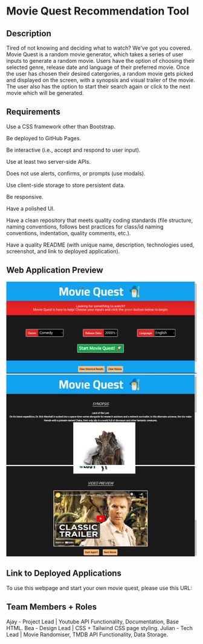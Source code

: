 # Movie Quest Recommendation Tool

## Description
Tired of not knowing and deciding what to watch? We've got you covered. Movie Quest is a random movie generator, which takes a series of user inputs to generate a random movie. Users have the option of choosing their selected genre, release date and language of their preferred movie. 
Once the user has chosen their desired catergories, a random movie gets picked and displayed on the screen, with a synopsis and visual trailer of the movie. The user also has the option to start their search again or click to the next movie which will be generated.

## Requirements
Use a CSS framework other than Bootstrap.

Be deployed to GitHub Pages.

Be interactive (i.e., accept and respond to user input).

Use at least two server-side APIs.

Does not use alerts, confirms, or prompts (use modals).

Use client-side storage to store persistent data.

Be responsive.

Have a polished UI.

Have a clean repository that meets quality coding standards (file structure, naming conventions, follows best practices for class/id naming conventions, indentation, quality comments, etc.).

Have a quality README (with unique name, description, technologies used, screenshot, and link to deployed application).

## Web Application Preview
![Main screen](<Screenshot 2023-10-08 231308.png>)
![Random movie chosen](<Screenshot 2023-10-08 231622.png>)
![Youtube trailer](<Screenshot 2023-10-08 231637.png>)

## Link to Deployed Applications
To use this webpage and start your own movie quest, please use this URL: 

## Team Members + Roles
Ajay - Project Lead | Youtube API Functionality, Documentation, Base HTML.
Bea - Design Lead | CSS + Tailwind CSS page styling.
Julian - Tech Lead | Movie Randomiser, TMDB API Functionality, Data Storage.